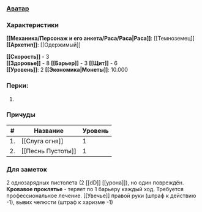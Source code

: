 ### [Аватар](Евтропий.jpg)
### Характеристики
**[[Механика/Персонаж и его анкета/Раса/Раса|Раса]]**: [[Темноземец]]
**[[Архетип]]**: [[Одержимый]]

 **[[Скорость]]** - 3  
 **[[Здоровье]]** - 8
 **[[Барьер]]** - 3
 **[[Щит]]** - 6  
 **[[Уровень]]**: 2
**[[Экономика|Монеты]]**: 10.000  

### Перки:
1. 

### Причуды

| #   | Название          | Уровень |
| --- | ----------------- | ------- |
| 1.  | [[Слуга огня]]    | 1       |
| 2.  | [[Песнь Пустоты]] | 1       |


### Для заметок
2 однозарядных пистолета (2 [[dD]] [[урона]]), но один повреждён.
**Кровавое проклятье** - теряет по 1 барьеру каждый ход. Требуется профессиональное лечение.
[[Увечье]] правой руки (штраф к действию -1), вывих челюсти (штраф к харизме -1)

